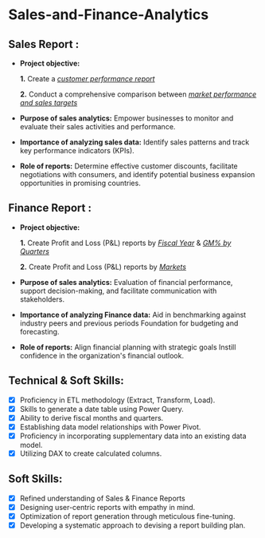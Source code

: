 # Sales-and-Finance-Analytics
## Sales Report :


- **Project objective:** 

    **1.** Create a _[customer performance report](https://github.com/somu1112/Sales-and-Finance-Analytics/blob/main/customer%20performance%20report.pdf)_ 

    **2.** Conduct a comprehensive comparison between _[market performance and sales targets](https://github.com/somu1112/Sales-and-Finance-Analytics/blob/main/Market%20Performance%20vs%20Target%20report.pdf)_

- **Purpose of sales analytics:** Empower businesses to monitor and evaluate their sales activities and performance.

- **Importance of analyzing sales data:** Identify sales patterns and track key performance indicators (KPIs).

- **Role of reports:** Determine effective customer discounts, facilitate negotiations with consumers, and identify potential business expansion opportunities in promising countries.


## Finance Report :

- **Project objective:** 

    **1.** Create Profit and Loss (P&L) reports by _[Fiscal Year](https://github.com/somu1112/Sales-and-Finance-Analytics/blob/main/P%20%26%20L%20Statement%20by%20Fiscal%20Year%20report.pdf)_ & _[GM% by Quarters](https://github.com/somu1112/Sales-and-Finance-Analytics/blob/main/P%20%26%20L%20Statement%20GM%25%20by%20Quarters%20report.pdf)_ 

   **2.** Create Profit and Loss (P&L) reports by _[Markets](https://github.com/somu1112/Sales-and-Finance-Analytics/blob/main/P%20%26%20L%20Statement%20by%20Market%20report.pdf)_

- **Purpose of sales analytics:** Evaluation of financial performance, support decision-making, and facilitate communication with stakeholders.

- **Importance of analyzing Finance data:** Aid in benchmarking against industry peers and previous periods Foundation for budgeting and forecasting.

- **Role of reports:** Align financial planning with strategic goals Instill confidence in the organization's financial outlook.


## Technical & Soft Skills:
- [x]	Proficiency in ETL methodology (Extract, Transform, Load).
- [x]	Skills to generate a date table using Power Query.
- [x]	Ability to derive fiscal months and quarters.
- [x]	Establishing data model relationships with Power Pivot.
- [x]	Proficiency in incorporating supplementary data into an existing data model.
- [x]	Utilizing DAX to create calculated columns.

## Soft Skills:
- [x]	Refined understanding of Sales & Finance Reports
- [x]	Designing user-centric reports with empathy in mind.
- [x]	Optimization of report generation through meticulous fine-tuning.
- [x]	Developing a systematic approach to devising a report building plan.
